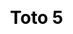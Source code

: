 ---
title: Toto 5
layout: toto_5/list
description: Lucky game Toto 5, bonus 100,000 lucky point if you win.
js: ["js/sound.js", "js/i19n.js", "js/game/toto_5/share.js", "js/game/toto_5/list.js"]
css: ["css/game/toto_3/toto_3.css"]
---